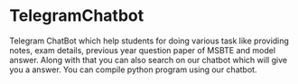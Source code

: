 # TelegramChatbot
Telegram ChatBot which help students for doing various task like providing notes, exam details, previous year question paper of MSBTE and model answer. 
Along with that you can also search on our chatbot which will give you a answer.
You can compile python program using our chatbot.
